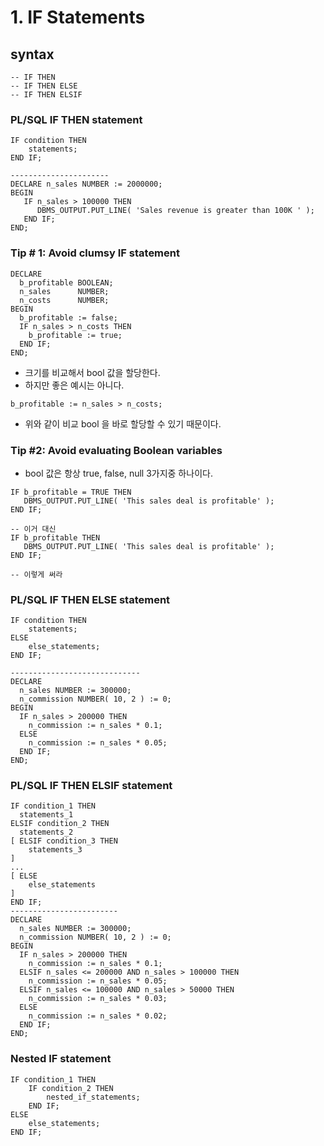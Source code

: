 # 1. IF Statements
## syntax
```oracle-sql
-- IF THEN
-- IF THEN ELSE
-- IF THEN ELSIF
```

### PL/SQL IF THEN statement
```oracle-sql
IF condition THEN
    statements;
END IF;

----------------------
DECLARE n_sales NUMBER := 2000000; 
BEGIN 
   IF n_sales > 100000 THEN 
      DBMS_OUTPUT.PUT_LINE( 'Sales revenue is greater than 100K ' ); 
   END IF; 
END;
```

### Tip # 1: Avoid clumsy IF statement
```oracle-sql
DECLARE
  b_profitable BOOLEAN;
  n_sales      NUMBER;
  n_costs      NUMBER;
BEGIN
  b_profitable := false;   
  IF n_sales > n_costs THEN
    b_profitable := true;
  END IF;
END;
```
- 크기를 비교해서 bool 값을 할당한다.
- 하지만 좋은 예시는 아니다.
```oracle-sql
b_profitable := n_sales > n_costs;
```
- 위와 같이 비교 bool 을 바로 할당할 수 있기 때문이다.

### Tip #2: Avoid evaluating Boolean variables
- bool 값은 항상 true, false, null 3가지중 하나이다.
```oracle-sql
IF b_profitable = TRUE THEN
   DBMS_OUTPUT.PUT_LINE( 'This sales deal is profitable' );
END IF;

-- 이거 대신
IF b_profitable THEN
   DBMS_OUTPUT.PUT_LINE( 'This sales deal is profitable' );
END IF;

-- 이렇게 써라
```

### PL/SQL IF THEN ELSE statement
```oracle-sql
IF condition THEN
    statements;
ELSE
    else_statements;
END IF;

-----------------------------
DECLARE
  n_sales NUMBER := 300000;
  n_commission NUMBER( 10, 2 ) := 0;
BEGIN
  IF n_sales > 200000 THEN
    n_commission := n_sales * 0.1;
  ELSE
    n_commission := n_sales * 0.05;
  END IF;
END;
```
### PL/SQL IF THEN ELSIF statement
```oracle-sql
IF condition_1 THEN
  statements_1
ELSIF condition_2 THEN
  statements_2
[ ELSIF condition_3 THEN
    statements_3
]
...
[ ELSE
    else_statements
]
END IF;
------------------------
DECLARE
  n_sales NUMBER := 300000;
  n_commission NUMBER( 10, 2 ) := 0;
BEGIN
  IF n_sales > 200000 THEN
    n_commission := n_sales * 0.1;
  ELSIF n_sales <= 200000 AND n_sales > 100000 THEN 
    n_commission := n_sales * 0.05;
  ELSIF n_sales <= 100000 AND n_sales > 50000 THEN 
    n_commission := n_sales * 0.03;
  ELSE
    n_commission := n_sales * 0.02;
  END IF;
END;
```

### Nested IF statement
```oracle-sql
IF condition_1 THEN
    IF condition_2 THEN
        nested_if_statements;
    END IF;
ELSE
    else_statements;
END IF; 
```

